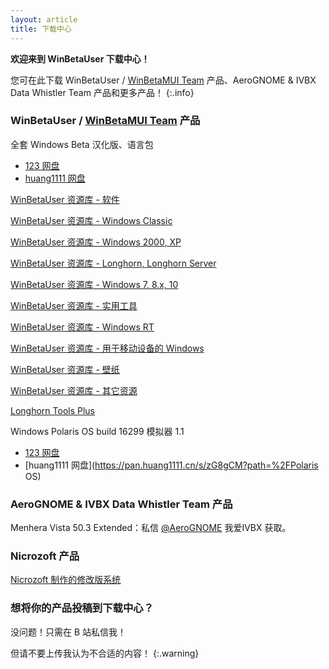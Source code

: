 ```yaml
---
layout: article
title: 下载中心
---
```


**欢迎来到 WinBetaUser 下载中心！**

您可在此下载 WinBetaUser / [WinBetaMUI Team](/winbetamui) 产品、AeroGNOME & IVBX Data Whistler Team 产品和更多产品！
{:.info}

### WinBetaUser / [WinBetaMUI Team](/winbetamui) 产品

全套 Windows Beta 汉化版、语言包

- [123 网盘](https://www.123pan.com/s/WbMSVv-NuQxv.html)
- [huang1111 网盘](https://pan.huang1111.cn/s/ZaVztL)

[WinBetaUser 资源库 - 软件](https://pan.huang1111.cn/s/a78ZCG)

[WinBetaUser 资源库 - Windows Classic](https://pan.huang1111.cn/s/7yBECg)

[WinBetaUser 资源库 - Windows 2000, XP](https://pan.huang1111.cn/s/xExzsV)

[WinBetaUser 资源库 - Longhorn, Longhorn Server](https://pan.huang1111.cn/s/y8R4s6)

[WinBetaUser 资源库 - Windows 7, 8.x, 10](https://pan.huang1111.cn/s/dEKqTV)

[WinBetaUser 资源库 - 实用工具](https://pan.huang1111.cn/s/2kKXsN)

[WinBetaUser 资源库 - Windows RT](https://pan.huang1111.cn/s/8zbWHQ)

[WinBetaUser 资源库 - 用于移动设备的 Windows](https://pan.huang1111.cn/s/zG8gCM)

[WinBetaUser 资源库 - 壁纸](https://pan.huang1111.cn/s/vbEKhE)

[WinBetaUser 资源库 - 其它资源](https://pan.huang1111.cn/s/b7nDiY)

[Longhorn Tools Plus](https://www.123pan.com/s/LQJuVv-XJKNd.html)

Windows Polaris OS build 16299 模拟器 1.1

- [123 网盘](https://www.123pan.com/s/WbMSVv-2vkxv.html)
- [huang1111 网盘](https://pan.huang1111.cn/s/zG8gCM?path=%2FPolaris OS)

### AeroGNOME & IVBX Data Whistler Team 产品

Menhera Vista 50.3 Extended：私信 [@AeroGNOME](https://space.bilibili.com/515586861) 我爱IVBX 获取。

### Nicrozoft 产品

[Nicrozoft 制作的修改版系统](https://pan.huang1111.cn/s/GmNgFW)

### 想将你的产品投稿到下载中心？

没问题！只需在 B 站私信我！

但请不要上传我认为不合适的内容！
{:.warning}
